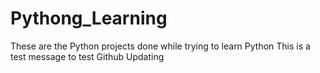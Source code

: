 # Pythong_Learning
These are the Python projects done while trying to learn Python
This is a test message to test Github Updating


